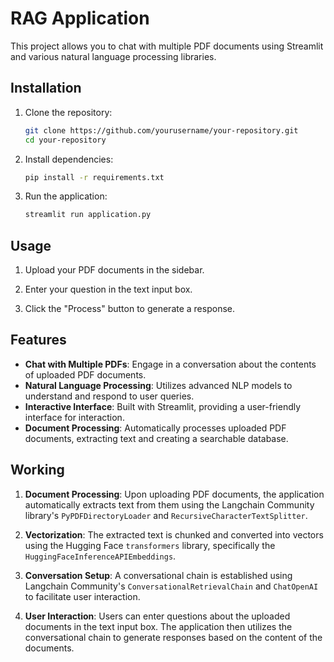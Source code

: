 # RAG Application 

This project allows you to chat with multiple PDF documents using Streamlit and various natural language processing libraries.

## Installation

1. Clone the repository:

    ```bash
    git clone https://github.com/yourusername/your-repository.git
    cd your-repository
    ```

2. Install dependencies:

    ```bash
    pip install -r requirements.txt
    ```

3. Run the application:

    ```bash
    streamlit run application.py
    ```

## Usage

1. Upload your PDF documents in the sidebar.

2. Enter your question in the text input box.

3. Click the "Process" button to generate a response.

## Features

- **Chat with Multiple PDFs**: Engage in a conversation about the contents of uploaded PDF documents.
- **Natural Language Processing**: Utilizes advanced NLP models to understand and respond to user queries.
- **Interactive Interface**: Built with Streamlit, providing a user-friendly interface for interaction.
- **Document Processing**: Automatically processes uploaded PDF documents, extracting text and creating a searchable database.

## Working

1. **Document Processing**: Upon uploading PDF documents, the application automatically extracts text from them using the Langchain Community library's `PyPDFDirectoryLoader` and `RecursiveCharacterTextSplitter`.

2. **Vectorization**: The extracted text is chunked and converted into vectors using the Hugging Face `transformers` library, specifically the `HuggingFaceInferenceAPIEmbeddings`.

3. **Conversation Setup**: A conversational chain is established using Langchain Community's `ConversationalRetrievalChain` and `ChatOpenAI` to facilitate user interaction.

4. **User Interaction**: Users can enter questions about the uploaded documents in the text input box. The application then utilizes the conversational chain to generate responses based on the content of the documents.

